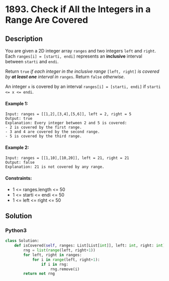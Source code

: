 # 1893. Check if All the Integers in a Range Are Covered


## Description
You are given a 2D integer array `ranges` and two integers `left` and `right`. Each `ranges[i] = [starti, endi]` represents an **inclusive** interval between `starti` and `endi`.

Return `true` *if each integer in the inclusive range* `[left, right]` *is covered by **at least one** interval in* `ranges`. Return `false` *otherwise*.

An integer `x` is covered by an interval `ranges[i] = [starti, endi]` if `starti <= x <= endi`.

#### Example 1:
```
Input: ranges = [[1,2],[3,4],[5,6]], left = 2, right = 5
Output: true
Explanation: Every integer between 2 and 5 is covered:
- 2 is covered by the first range.
- 3 and 4 are covered by the second range.
- 5 is covered by the third range.
```

#### Example 2:
```
Input: ranges = [[1,10],[10,20]], left = 21, right = 21
Output: false
Explanation: 21 is not covered by any range.
```

#### Constraints:
- 1 <= ranges.length <= 50
- 1 <= starti <= endi <= 50
- 1 <= left <= right <= 50


## Solution

### Python3
```python
class Solution:
    def isCovered(self, ranges: List[List[int]], left: int, right: int) -> bool:
        rng = list(range(left, right+1))
        for left, right in ranges:
            for i in range(left, right+1):
                if i in rng:
                    rng.remove(i)
        return not rng
```
